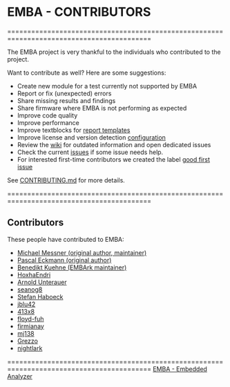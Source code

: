 # EMBA - CONTRIBUTORS

==========================================================================================

The EMBA project is very thankful to the individuals who contributed to the project.

Want to contribute as well? Here are some suggestions:

- Create new module for a test currently not supported by EMBA
- Report or fix (unexpected) errors
- Share missing results and findings
- Share firmware where EMBA is not performing as expected
- Improve code quality
- Improve performance
- Improve textblocks for [report templates](https://github.com/e-m-b-a/emba/tree/master/config/report_templates)
- Improve license and version detection [configuration](https://github.com/e-m-b-a/emba/blob/master/config/bin_version_strings.cfg)
- Review the [wiki](https://github.com/e-m-b-a/emba/wiki) for outdated information and open dedicated issues
- Check the current [issues](https://github.com/e-m-b-a/emba/issues) if some issue needs help.
- For interested first-time contributors we created the label [good first issue](https://github.com/e-m-b-a/emba/issues?q=is%3Aissue+is%3Aopen+label%3A%22good+first+issue%22)

See [CONTRIBUTING.md](https://github.com/e-m-b-a/emba/blob/master/CONTRIBUTING.md) for more details.

==========================================================================================

## Contributors

These people have contributed to EMBA:

* [Michael Messner (original author, maintainer)](https://github.com/m-1-k-3)
* [Pascal Eckmann (original author)](https://github.com/p4cx)
* [Benedikt Kuehne (EMBArk maintainer)](https://github.com/BenediktMKuehne)
* [HoxhaEndri](https://github.com/HoxhaEndri)
* [Arnold Unterauer](https://github.com/Anemosx)
* [seanog8](https://github.com/seanog8)
* [Stefan Haboeck](https://github.com/StefanHaboeck)
* [jblu42](https://github.com/jblu42)
* [413x8](https://github.com/413x8)
* [floyd-fuh](https://github.com/floyd-fuh)
* [firmianay](https://github.com/firmianay)
* [mj138](https://github.com/mj138)
* [Grezzo](https://github.com/Grezzo)
* [nightlark](https://github.com/nightlark)


==========================================================================================
  [EMBA - Embedded Analyzer](https://www.securefirmware.de)
